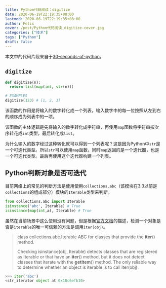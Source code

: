 ```yaml
---
title: Python代码阅读：digitize
date: 2020-06-19T22:19:35+08:00
lastmod: 2020-06-19T22:19:35+08:00
author: Felix
cover: /post/Python代码阅读_digitize-cover.jpg
categories: ["技术"]
tags: ["Python"]
draft: false
---
```


本文中的代码片段来自于[30-seconds-of-python](https://github.com/30-seconds/30-seconds-of-python)。

<!--more-->

## `digitize`

```python
def digitize(n):
  return list(map(int, str(n)))

# EXAMPLES
digitize(123) # [1, 2, 3]
```

该函数的作用是将输入的数字转化成一个列表，输入数字中的每一位按照从左到右的顺序成为列表中的一项。

该函数的主体逻辑是先将输入的数字转化成字符串，再使用`map`函数将字符串按次序转花成`int`类型，最后转化成`list`。

为什么输入的数字经过这种转化就可以得到一个列表呢？这是因为Python中`str`是一个可迭代类型。所以`str`可以使用`map`函数，同时`map`返回的是一个迭代器，也是一个可迭代类型。最后再使用这个迭代器构建一个列表。

## Python判断对象是否可迭代

目前网络上的常见的判断方法是使用使用`collections.abc`（该模块在3.3以前是`collections`的组成部分）模块的`Iterable`类型来判断。

```python
from collections.abc import Iterable
isinstance('abc', Iterable) # True
isinstance(map(int,a), Iterable) # True
```

虽然在当前场景中这么使用没有问题，但是根据[官方文档](https://docs.python.org/3/library/collections.abc.html#collections.abc.Iterable)的描述，检测一个对象是否是`iterable`的唯一可信赖的方法是调用`iter(obj)`。

> class collections.abc.Iterable
> ABC for classes that provide the __iter__() method.
> 
> Checking isinstance(obj, Iterable) detects classes that are registered as Iterable or that have an __iter__() method, but it does not detect classes that iterate with the __getitem__() method. The only reliable way to determine whether an object is iterable is to call iter(obj).

```python
>>> iter('abc')
<str_iterator object at 0x10c6efb10>
```

